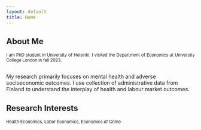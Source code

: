 ```yaml
---
layout: default
title: Home
---
```


## About Me
<p align="justify" style="font-size:80%;"> I am PhD student in University of Helsinki.  I visited the Department of Economics at University College London in fall 2023. <br/>
<br/>  
  
My research primarily focuses on mental health and adverse socioeconomic outcomes. I use collection of administrative data from Finland to understand the interplay of health and labour market outcomes. <br/> 


## Research Interests
<p align="justify" style="font-size:80%;">
Health Economics, Labor Economics, Economics of Crime
  
</p>
